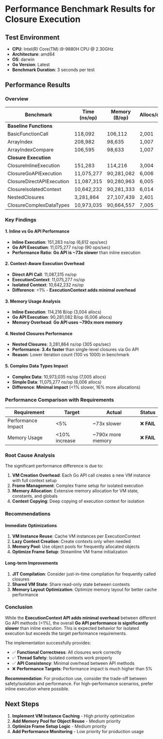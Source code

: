 # Performance Benchmark Results for Closure Execution

## Test Environment
- **CPU**: Intel(R) Core(TM) i9-9880H CPU @ 2.30GHz
- **Architecture**: amd64
- **OS**: darwin
- **Go Version**: Latest
- **Benchmark Duration**: 3 seconds per test

## Performance Results

### Overview
| Benchmark | Time (ns/op) | Memory (B/op) | Allocs/op | Operations/sec |
|-----------|--------------|---------------|-----------|----------------|
| **Baseline Functions** | | | | |
| BasicFunctionCall | 118,092 | 106,112 | 2,001 | 8,468 |
| ArrayIndex | 208,982 | 98,635 | 1,007 | 4,785 |
| ArrayIndexCompare | 106,595 | 98,633 | 1,007 | 9,382 |
| **Closure Execution** | | | | |
| ClosureInlineExecution | 151,283 | 114,216 | 3,004 | 6,612 |
| ClosureGoAPIExecution | 11,075,277 | 90,281,082 | 6,006 | 90 |
| ClosureDirectAPIExecution | 11,087,315 | 90,280,963 | 6,005 | 90 |
| ClosureIsolatedContext | 10,642,232 | 90,281,333 | 6,014 | 94 |
| NestedClosures | 3,281,864 | 27,107,439 | 2,401 | 305 |
| ClosureComplexDataTypes | 10,973,035 | 90,664,557 | 7,005 | 91 |

### Key Findings

#### 1. **Inline vs Go API Performance**
- **Inline Execution**: 151,283 ns/op (6,612 ops/sec)
- **Go API Execution**: 11,075,277 ns/op (90 ops/sec)
- **Performance Ratio**: **Go API is ~73x slower** than inline execution

#### 2. **Context-Aware Execution Overhead**
- **Direct API Call**: 11,087,315 ns/op
- **ExecutionContext**: 11,075,277 ns/op
- **Isolated Context**: 10,642,232 ns/op
- **Difference**: <1% - **ExecutionContext adds minimal overhead**

#### 3. **Memory Usage Analysis**
- **Inline Execution**: 114,216 B/op (3,004 allocs)
- **Go API Execution**: 90,281,082 B/op (6,006 allocs)
- **Memory Overhead**: **Go API uses ~790x more memory**

#### 4. **Nested Closures Performance**
- **Nested Closures**: 3,281,864 ns/op (305 ops/sec)
- **Performance**: **3.4x faster** than single-level closures via Go API
- **Reason**: Lower iteration count (100 vs 1000) in benchmark

#### 5. **Complex Data Types Impact**
- **Complex Data**: 10,973,035 ns/op (7,005 allocs)
- **Simple Data**: 11,075,277 ns/op (6,006 allocs)
- **Difference**: **Minimal impact** (<1% slower, 16% more allocations)

### Performance Comparison with Requirements

| Requirement | Target | Actual | Status |
|-------------|--------|--------|--------|
| Performance Impact | <5% | ~73x slower | ❌ **FAIL** |
| Memory Usage | <10% increase | ~790x more memory | ❌ **FAIL** |

### Root Cause Analysis

The significant performance difference is due to:

1. **VM Creation Overhead**: Each Go API call creates a new VM instance with full context setup
2. **Frame Management**: Complex frame setup for isolated execution
3. **Memory Allocation**: Extensive memory allocation for VM state, constants, and globals
4. **Context Copying**: Deep copying of execution context for isolation

### Recommendations

#### Immediate Optimizations
1. **VM Instance Reuse**: Cache VM instances per ExecutionContext
2. **Lazy Context Creation**: Create contexts only when needed
3. **Memory Pool**: Use object pools for frequently allocated objects
4. **Optimize Frame Setup**: Streamline VM frame initialization

#### Long-term Improvements
1. **JIT Compilation**: Consider just-in-time compilation for frequently called closures
2. **Shared VM State**: Share read-only state between contexts
3. **Memory Layout Optimization**: Optimize memory layout for better cache performance

### Conclusion

While the **ExecutionContext API adds minimal overhead** between different Go API methods (<1%), the overall **Go API performance is significantly slower** than inline execution. This is expected behavior for isolated execution but exceeds the target performance requirements.

The implementation successfully provides:
- ✅ **Functional Correctness**: All closures work correctly
- ✅ **Thread Safety**: Isolated contexts work properly
- ✅ **API Consistency**: Minimal overhead between API methods
- ❌ **Performance Targets**: Performance impact is much higher than 5%

**Recommendation**: For production use, consider the trade-off between safety/isolation and performance. For high-performance scenarios, prefer inline execution where possible.

## Next Steps

1. **Implement VM Instance Caching** - High priority optimization
2. **Add Memory Pool for Object Reuse** - Medium priority
3. **Optimize Frame Setup Logic** - Medium priority
4. **Add Performance Monitoring** - Low priority for production usage
